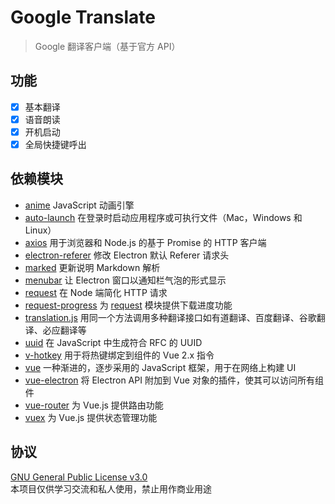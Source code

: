 # Google Translate

> Google 翻译客户端（基于官方 API）


## 功能
- [x] 基本翻译
- [x] 语音朗读
- [x] 开机启动
- [x] 全局快捷键呼出

## 依赖模块

- [anime](https://github.com/juliangarnier/anime) JavaScript 动画引擎
- [auto-launch](https://github.com/Teamwork/node-auto-launch) 在登录时启动应用程序或可执行文件（Mac，Windows 和 Linux）
- [axios](https://github.com/mzabriskie/axios) 用于浏览器和 Node.js 的基于 Promise 的 HTTP 客户端
- [electron-referer](https://github.com/akameco/electron-referer) 修改 Electron 默认 Referer 请求头
- [marked](https://github.com/chjj/marked) 更新说明 Markdown 解析
- [menubar](https://github.com/maxogden/menubar) 让 Electron 窗口以通知栏气泡的形式显示
- [request](https://github.com/request/request) 在 Node 端简化 HTTP 请求
- [request-progress](https://github.com/IndigoUnited/node-request-progress) 为 [request](https://github.com/request/request) 模块提供下载进度功能
- [translation.js](https://github.com/Selection-Translator/translation.js) 用同一个方法调用多种翻译接口如有道翻译、百度翻译、谷歌翻译、必应翻译等
- [uuid](https://github.com/kelektiv/node-uuid) 在 JavaScript 中生成符合 RFC 的 UUID
- [v-hotkey](https://github.com/Dafrok/v-hotkey) 用于将热键绑定到组件的 Vue 2.x 指令
- [vue](https://github.com/vuejs/vue) 一种渐进的，逐步采用的 JavaScript 框架，用于在网络上构建 UI
- [vue-electron](https://github.com/SimulatedGREG/vue-electron) 将 Electron API 附加到 Vue 对象的插件，使其可以访问所有组件
- [vue-router](https://github.com/vuejs/vue-router) 为 Vue.js 提供路由功能
- [vuex](https://github.com/vuejs/vuex) 为 Vue.js 提供状态管理功能

## 协议

[GNU General Public License v3.0](LICENSE)  
本项目仅供学习交流和私人使用，禁止用作商业用途
